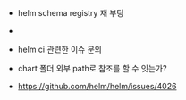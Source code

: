 
- helm schema registry 재 부팅 
- 



- helm ci 관련한 이슈 문의
- chart 폴더 외부 path로 참조를 할 수 잇는가? 
- https://github.com/helm/helm/issues/4026